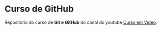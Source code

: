 # Curso de GitHub
 
 Repositório do curso de **Git e GitHub** do canal do youtube [Curso em Vídeo](https://www.youtube.com/channel/UCrWvhVmt0Qac3HgsjQK62FQ).
